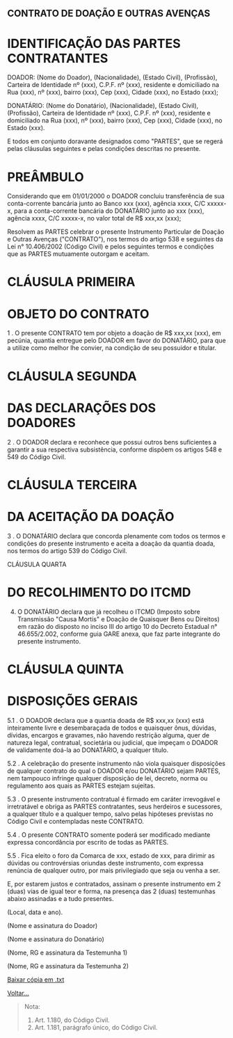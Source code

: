 ## CONTRATO DE DOAÇÃO E OUTRAS AVENÇAS

# IDENTIFICAÇÃO DAS PARTES CONTRATANTES

DOADOR: (Nome do Doador), (Nacionalidade), (Estado Civil), (Profissão), Carteira de Identidade nº (xxx), C.P.F. nº (xxx), residente e domiciliado na Rua (xxx), nº (xxx), bairro (xxx), Cep (xxx), Cidade (xxx), no Estado (xxx);

DONATÁRIO: (Nome do Donatário), (Nacionalidade), (Estado Civil), (Profissão), Carteira de Identidade nº (xxx), C.P.F. nº (xxx), residente e domiciliado na Rua (xxx), nº (xxx), bairro (xxx), Cep (xxx), Cidade (xxx), no Estado (xxx).

E todos em conjunto doravante designados como "PARTES", que se regerá pelas cláusulas seguintes e pelas condições descritas no presente.

# PREÂMBULO

Considerando que em 01/01/2000 o DOADOR concluiu transferência de sua conta-corrente bancária junto ao Banco xxx (xxx), agência xxxx, C/C xxxxx-x, para a conta-corrente bancária do DONATÁRIO junto ao xxx (xxx), agência xxxx, C/C xxxxx-x, no valor total de R$ xxx,xx (xxx);

Resolvem as PARTES celebrar o presente Instrumento Particular de Doação e Outras Avenças ("CONTRATO"), nos termos do artigo 538 e seguintes da Lei n° 10.406/2002 (Código Civil) e pelos seguintes termos e condições que as PARTES mutuamente outorgam e aceitam.

# CLÁUSULA PRIMEIRA

# OBJETO DO CONTRATO

1 . O presente CONTRATO tem por objeto a doação de R$ xxx,xx (xxx), em pecúnia, quantia entregue pelo DOADOR em favor do DONATÁRIO, para que a utilize como melhor lhe convier, na condição de seu possuidor e titular.

# CLÁUSULA SEGUNDA

# DAS DECLARAÇÕES DOS DOADORES

2 . O DOADOR declara e reconhece que possui outros bens suficientes a garantir a sua respectiva subsistência, conforme dispõem os artigos 548 e 549 do Código Civil.

# CLÁUSULA TERCEIRA

# DA ACEITAÇÃO DA DOAÇÃO

3 . O DONATÁRIO declara que concorda plenamente com todos os termos e condições do presente instrumento e aceita a doação da quantia doada, nos termos do artigo 539 do Código Civil.

CLÁUSULA QUARTA

# DO RECOLHIMENTO DO ITCMD

4. O DONATÁRIO declara que já recolheu o ITCMD (Imposto sobre Transmissão "Causa Mortis" e Doação de Quaisquer Bens ou Direitos) em razão do disposto no inciso III do artigo 10 do Decreto Estadual n° 46.655/2.002, conforme guia GARE anexa, que faz parte integrante do presente instrumento.

# CLÁUSULA QUINTA

# DISPOSIÇÕES GERAIS

5.1 . O DOADOR declara que a quantia doada de R$ xxx,xx (xxx) está inteiramente livre e desembaraçada de todos e quaisquer ônus, dúvidas, dívidas, encargos e gravames, não havendo restrição alguma, quer de natureza legal, contratual, societária ou judicial, que impeçam o DOADOR de validamente doá-la ao DONATÁRIO, a qualquer título.

5.2 . A celebração do presente instrumento não viola quaisquer disposições de qualquer contrato do qual o DOADOR e/ou DONATÁRIO sejam PARTES, nem tampouco infringe qualquer disposição de lei, decreto, norma ou regulamento aos quais as PARTES estejam sujeitas.

5.3 . O presente instrumento contratual é firmado em caráter irrevogável e irretratável e obriga as PARTES contratantes, seus herdeiros e sucessores, a qualquer título e a qualquer tempo, salvo pelas hipóteses previstas no Código Civil e contempladas neste CONTRATO.

5.4 . O presente CONTRATO somente poderá ser modificado mediante expressa concordância por escrito de todas as PARTES.

5.5 . Fica eleito o foro da Comarca de xxx, estado de xxx, para dirimir as dúvidas ou controvérsias oriundas deste instrumento, com expressa renúncia de qualquer outro, por mais privilegiado que seja ou venha a ser.

E, por estarem justos e contratados, assinam o presente instrumento em 2 (duas) vias de igual teor e forma, na presença das 2 (duas) testemunhas abaixo assinadas e a tudo presentes.

(Local, data e ano).

(Nome e assinatura do Doador)

(Nome e assinatura do Donatário)

(Nome, RG e assinatura da Testemunha 1)

(Nome, RG e assinatura da Testemunha 2)

[Baixar cópia em .txt](../donwload/doa07.txt)

[Voltar...](../index.md)

> Nota:
> 1. Art. 1.180, do Código Civil.
> 2. Art. 1.181, parágrafo único, do Código Civil.
